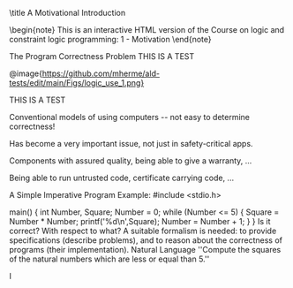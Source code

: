 \title A Motivational Introduction

\begin{note} This is an interactive HTML version of the Course on logic and constraint logic programming: 1 - Motivation \end{note}

The Program Correctness Problem
THIS IS A TEST

@image{https://github.com/mherme/ald-tests/edit/main/Figs/logic_use_1.png}

THIS IS A TEST

Conventional models of using computers -- not easy to determine correctness!

Has become a very important issue, not just in safety-critical apps.

Components with assured quality, being able to give a warranty, ...

Being able to run untrusted code, certificate carrying code, ...

A Simple Imperative Program
Example:
#include <stdio.h>

main() {
  int Number, Square;
  Number = 0;
  while (Number <= 5) {
    Square = Number * Number;
    printf('%d\\n',Square);
    Number = Number + 1;
  }
}
Is it correct? With respect to what?
A suitable formalism is needed:
to provide specifications (describe problems), and
to reason about the correctness of programs (their implementation).
Natural Language
''Compute the squares of the natural numbers which are less or equal than 5.''

I
